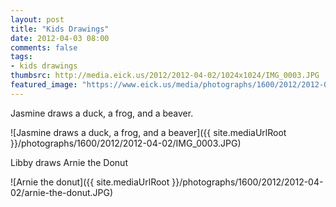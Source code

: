 ```yaml
---
layout: post
title: "Kids Drawings"
date: 2012-04-03 08:00
comments: false
tags: 
- kids drawings
thumbsrc: http://media.eick.us/2012/2012-04-02/1024x1024/IMG_0003.JPG
featured_image: "https://www.eick.us/media/photographs/1600/2012/2012-04-02/IMG_0003.JPG"
---
```

Jasmine draws a duck, a frog, and a beaver.



![Jasmine draws a duck, a frog, and a beaver]({{ site.mediaUrlRoot }}/photographs/1600/2012/2012-04-02/IMG_0003.JPG)


Libby draws Arnie the Donut



![Arnie the donut]({{ site.mediaUrlRoot }}/photographs/1600/2012/2012-04-02/arnie-the-donut.JPG)

